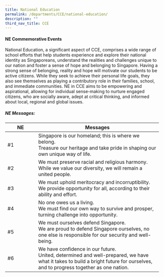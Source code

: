 ```yaml
---
title: National Education
permalink: /departments/CCE/national-education/
description: ""
third_nav_title: CCE
---
```

#### **NE Commemorative Events**

National Education, a significant aspect of CCE, comprises a wide range of school efforts that help students experience and explore their national identity as Singaporeans, understand the realities and challenges unique to our nation and foster a sense of hope and belonging to Singapore. Having a strong sense of belonging, reality and hope will motivate our students to be active citizens. While they seek to achieve their personal life goals, they also see themselves as playing a contributory role in their families, school, and immediate communities. NE in CCE aims to be empowering and aspirational, allowing for individual sense-making to nurture engaged citizens, who are socially aware, adept at critical thinking, and informed about local, regional and global issues.

##### **NE Messages:**

<table style="width:100%">
<thead>
<tr>
<th style="width:20%">NE</th>
<th style="width:80%">Messages</th>
</tr>
</thead>
<tbody>
<tr>
<td>#1</td>
<td>Singapore is our homeland; this is where we belong.<br>Treasure our heritage and take pride in shaping our own unique way of life.</td>
	</tr>
	<tr>
<td>#2</td>
<td>We must preserve racial and religious harmony.
<br>While we value our diversity, we will remain a united people.</td>
	</tr>
	<tr>
	<td>#3</td>
<td>We must uphold meritocracy and incorruptibility.
<br>We provide opportunity for all, according to their ability and effort.</td>
	</tr>
	<tr>
	<td>#4</td>
<td>No one owes us a living.<br>
We must find our own way to survive and prosper, turning challenge into opportunity.</td>
	</tr>
	<tr>
	<td>#5</td>
<td>We must ourselves defend Singapore.<br>
We are proud to defend Singapore ourselves, no one else is responsible for our security and well-being.</td>
	</tr>
	<tr>
	<td>#6</td>
<td>We have confidence in our future.<br>
United, determined and well-prepared, we have what it takes to build a bright future for ourselves, and to progress together as one nation.</td>
	</tr>
